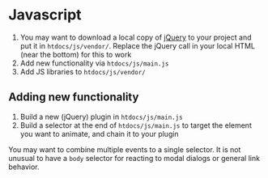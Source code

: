 Javascript
==========

1. You may want to download a local copy of [jQuery](http://jquery.com/) to your project and put it in `htdocs/js/vendor/`. Replace the jQuery call in your local HTML (near the bottom) for this to work
2. Add new functionality via `htdocs/js/main.js`
3. Add JS libraries to `htdocs/js/vendor/`

Adding new functionality
------------------------

1. Build a new (jQuery) plugin in `htdocs/js/main.js`
2. Build a selector at the end of `htdocs/js/main.js` to target the element you want to animate, and chain it to your plugin

You may want to combine multiple events to a single selector. It is not unusual to have a `body` selector for reacting to modal dialogs or general link behavior.
